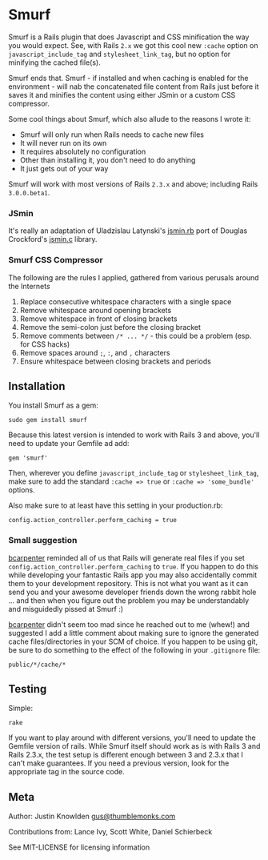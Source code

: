# Smurf

Smurf is a Rails plugin that does Javascript and CSS minification the way you would expect. See, with Rails `2.x` we got this cool new `:cache` option on `javascript_include_tag` and `stylesheet_link_tag`, but no option for minifying the cached file(s).

Smurf ends that. Smurf - if installed and when caching is enabled for the environment - will nab the concatenated file content from Rails just before it saves it and minifies the content using either JSmin or a custom CSS compressor.

Some cool things about Smurf, which also allude to the reasons I wrote it:

* Smurf will only run when Rails needs to cache new files
* It will never run on its own
* It requires absolutely no configuration
* Other than installing it, you don't need to do anything
* It just gets out of your way

Smurf will work with most versions of Rails `2.3.x` and above; including Rails `3.0.0.beta1`.

### JSmin

It's really an adaptation of Uladzislau Latynski's [jsmin.rb](http://javascript.crockford.com/jsmin.rb) port of Douglas Crockford's [jsmin.c](http://javascript.crockford.com/jsmin.c) library.

### Smurf CSS Compressor

The following are the rules I applied, gathered from various perusals around the Internet*s*

1. Replace consecutive whitespace characters with a single space
2. Remove whitespace around opening brackets
3. Remove whitespace in front of closing brackets
4. Remove the semi-colon just before the closing bracket
5. Remove comments between `/* ... */` - this could be a problem (esp. for CSS hacks)
6. Remove spaces around `;`, `:`, and `,` characters
7. Ensure whitespace between closing brackets and periods

## Installation

You install Smurf as a gem:

    sudo gem install smurf

Because this latest version is intended to work with Rails 3 and above, you'll need to update your Gemfile ad add:

    gem 'smurf'

Then, wherever you define `javascript_include_tag` or `stylesheet_link_tag`, make sure to add the standard `:cache => true` or `:cache => 'some_bundle'` options.

Also make sure to at least have this setting in your production.rb:

    config.action_controller.perform_caching = true

### Small suggestion

[bcarpenter](http://github.com/bcarpenter) reminded all of us that Rails will generate real files if you set `config.action_controller.perform_caching` to `true`. If you happen to do this while developing your fantastic Rails app you may also accidentally commit them to your development repository. This is not what you want as it can send you and your awesome developer friends down the wrong rabbit hole ... and then when you figure out the problem you may be understandably and misguidedly pissed at Smurf :)

[bcarpenter](http://github.com/bcarpenter) didn't seem too mad since he reached out to me (whew!) and suggested I add a little comment about making sure to ignore the generated cache files/directories in your SCM of choice. If you happen to be using git, be sure to do something to the effect of the following in your `.gitignore` file:

    public/*/cache/*

## Testing

Simple:

    rake

If you want to play around with different versions, you'll need to update the Gemfile version of rails. While Smurf itself should work as is with Rails 3 and Rails 2.3.x, the test setup is different enough between 3 and 2.3.x that I can't make guarantees. If you need a previous version, look for the appropriate tag in the source code.

## Meta

Author: Justin Knowlden <gus@thumblemonks.com>

Contributions from: Lance Ivy, Scott White, Daniel Schierbeck

See MIT-LICENSE for licensing information
